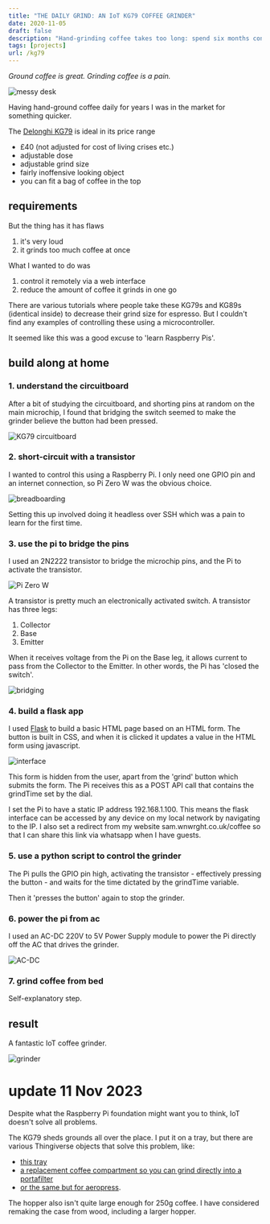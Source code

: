 ```yaml
---
title: "THE DAILY GRIND: AN IoT KG79 COFFEE GRINDER"
date: 2020-11-05
draft: false
description: "Hand-grinding coffee takes too long: spend six months converting an electric coffee grinder to IoT."
tags: [projects]
url: /kg79
---
```


*Ground coffee is great. Grinding coffee is a pain.*

![messy desk](/images/desk.jpeg)

Having hand-ground coffee daily for years I was in the market for something quicker.

The [Delonghi KG79](https://www.delonghi.com/en-gb/kg79-kg-series-grinder/p/KG79) is ideal in its price range
- £40 (not adjusted for cost of living crises etc.)
- adjustable dose
- adjustable grind size
- fairly inoffensive looking object
- you can fit a bag of coffee in the top

## requirements
But the thing has it has flaws
1. it's very loud
2. it grinds too much coffee at once

What I wanted to do was
1. control it remotely via a web interface
2. reduce the amount of coffee it grinds in one go

There are various tutorials where people take these KG79s and KG89s (identical inside) to decrease their grind size for espresso. But I couldn't find any examples of controlling these using a microcontroller.

It seemed like this was a good excuse to 'learn Raspberry Pis'.

## build along at home

### 1. understand the circuitboard
After a bit of studying the circuitboard, and shorting pins at random on the main microchip, I found that bridging the switch seemed to make the grinder believe the button had been pressed.

![KG79 circuitboard](/images/circuitboard.jpeg)

### 2. short-circuit with a transistor
I wanted to control this using a Raspberry Pi. I only need one GPIO pin and an internet connection, so Pi Zero W was the obvious choice.

![breadboarding](/images/breadboard.jpeg)

Setting this up involved doing it headless over SSH which was a pain to learn for the first time.

### 3. use the pi to bridge the pins
I used an 2N2222 transistor to bridge the microchip pins, and the Pi to activate the transistor.

![Pi Zero W](/images/pi.jpeg)

A transistor is pretty much an electronically activated switch. A transistor has three legs:
1. Collector
2. Base
3. Emitter

When it receives voltage from the Pi on the Base leg, it allows current to pass from the Collector to the Emitter. In other words, the Pi has 'closed the switch'.

![bridging](/images/bridge.jpeg)

### 4. build a flask app
I used [Flask](flask.palletsprojects.com) to build a basic HTML page based on an HTML form. The button is built in CSS, and when it is clicked it updates a value in the HTML form using javascript.

![interface](/images/interface.png)

This form is hidden from the user, apart from the 'grind' button which submits the form. The Pi receives this as a POST API call that contains the grindTime set by the dial.

I set the Pi to have a static IP address 192.168.1.100. This means the flask interface can be accessed by any device on my local network by navigating to the IP. I also set a redirect from my website sam.wnwrght.co.uk/coffee so that I can share this link via whatsapp when I have guests.

### 5. use a python script to control the grinder
The Pi pulls the GPIO pin high, activating the transistor - effectively pressing the button - and waits for the time dictated by the grindTime variable.

Then it 'presses the button' again to stop the grinder.

### 6. power the pi from ac
I used an AC-DC 220V to 5V Power Supply module to power the Pi directly off the AC that drives the grinder.

![AC-DC](/images/AC-DC.jpeg)

### 7. grind coffee from bed
Self-explanatory step.

## result
A fantastic IoT coffee grinder.

![grinder](/images/KG79.jpeg)

# update 11 Nov 2023
Despite what the Raspberry Pi foundation might want you to think, IoT doesn't solve all problems.

The KG79 sheds grounds all over the place. I put it on a tray, but there are various Thingiverse objects that solve this problem, like:
- [this tray](https://www.thingiverse.com/thing:4836403)
- [a replacement coffee compartment so you can grind directly into a portafilter](https://www.thingiverse.com/thing:2829262)
- [or the same but for aeropress](https://www.thingiverse.com/thing:2829262).

The hopper also isn't quite large enough for 250g coffee. I have considered remaking the case from wood, including a larger hopper.
